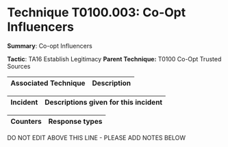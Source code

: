 # Technique T0100.003: Co-Opt Influencers

**Summary**: Co-opt Influencers

**Tactic**: TA16 Establish Legitimacy           **Parent Technique:** T0100 Co-Opt Trusted Sources


| Associated Technique | Description |
| --------- | ------------------------- |



| Incident | Descriptions given for this incident |
| -------- | -------------------- |



| Counters | Response types |
| -------- | -------------- |


DO NOT EDIT ABOVE THIS LINE - PLEASE ADD NOTES BELOW